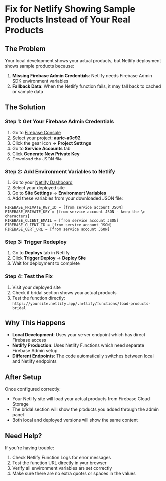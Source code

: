 # Fix for Netlify Showing Sample Products Instead of Your Real Products

## The Problem
Your local development shows your actual products, but Netlify deployment shows sample products because:

1. **Missing Firebase Admin Credentials**: Netlify needs Firebase Admin SDK environment variables
2. **Fallback Data**: When the Netlify function fails, it may fall back to cached or sample data

## The Solution

### Step 1: Get Your Firebase Admin Credentials

1. Go to [Firebase Console](https://console.firebase.google.com/)
2. Select your project: **auric-a0c92**
3. Click the gear icon → **Project Settings**
4. Go to **Service Accounts** tab
5. Click **Generate New Private Key**
6. Download the JSON file

### Step 2: Add Environment Variables to Netlify

1. Go to your [Netlify Dashboard](https://app.netlify.com/)
2. Select your deployed site
3. Go to **Site Settings** → **Environment Variables**
4. Add these variables from your downloaded JSON file:

```
FIREBASE_PRIVATE_KEY_ID = [from service account JSON]
FIREBASE_PRIVATE_KEY = [from service account JSON - keep the \n characters]
FIREBASE_CLIENT_EMAIL = [from service account JSON]
FIREBASE_CLIENT_ID = [from service account JSON]
FIREBASE_CERT_URL = [from service account JSON]
```

### Step 3: Trigger Redeploy

1. Go to **Deploys** tab in Netlify
2. Click **Trigger Deploy** → **Deploy Site**
3. Wait for deployment to complete

### Step 4: Test the Fix

1. Visit your deployed site
2. Check if bridal section shows your actual products
3. Test the function directly: `https://yoursite.netlify.app/.netlify/functions/load-products-bridal`

## Why This Happens

- **Local Development**: Uses your server endpoint which has direct Firebase access
- **Netlify Production**: Uses Netlify Functions which need separate Firebase Admin setup
- **Different Endpoints**: The code automatically switches between local and Netlify endpoints

## After Setup

Once configured correctly:
- Your Netlify site will load your actual products from Firebase Cloud Storage
- The bridal section will show the products you added through the admin panel
- Both local and deployed versions will show the same content

## Need Help?

If you're having trouble:
1. Check Netlify Function Logs for error messages
2. Test the function URL directly in your browser
3. Verify all environment variables are set correctly
4. Make sure there are no extra quotes or spaces in the values